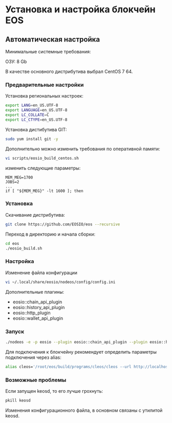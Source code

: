 # Установка и настройка блокчейн EOS

## Автоматическая настройка

Минимальные системные требования:

  ОЗУ: 8 Gb

В качестве основного дистрибутива выбрал CentOS 7 64.

### Предварительные настройки

Установка региональных настроек:

```sh
export LANG=en_US.UTF-8
export LANGUAGE=en_US.UTF-8
export LC_COLLATE=C
export LC_CTYPE=en_US.UTF-8
```

Установка дистибутива GIT:

```sh
sudo yum install git -y
```

Дополнительно можно изменить требования по оперативной памяти:

```sh
vi scripts/eosio_build_centos.sh 
```
изменить следующие параметры:
```make
MEM_MEG=1700
JOBS=2
...
if [ "${MEM_MEG}" -lt 1600 ]; then
```

### Установка

Скачивание дистрибутива:


```sh
git clone https://github.com/EOSIO/eos --recursive
```

Переход в директорию и начала сборки:

```sh
cd eos
./eosio_build.sh
```

### Настройка

Изменение файла конфигурации

```sh
vi ~/.local/share/eosio/nodeos/config/config.ini
```

Дополнительные плагины:

- eosio::chain_api_plugin
- eosio::history_api_plugin
- eosio::http_plugin
- eosio::wallet_api_plugin

### Запуск 

```sh
./nodeos -e -p eosio --plugin eosio::chain_api_plugin --plugin eosio::history_api_plugin --plugin eosio::http_plugin --plugin eosio::wallet_api_plugin
```

Для подключения к блокчейну рекомендует определить параметры подключения через alias:

```sh
alias cleos='/root/eos/build/programs/cleos/cleos --url http://localhost:8888 --wallet-url http://localhost:8888'
```

### Возможные проблемы

Если запущен keosd, то его лучше грохнуть:

```sh
pkill keosd 
```

Изменения конфигурационного файла, в основном связаны с утилитой keosd.
